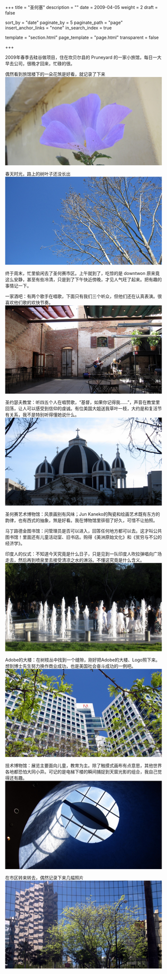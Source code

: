 +++
title = "圣何塞"
description = ""
date = 2009-04-05
weight = 2
draft = false

sort_by = "date"
paginate_by = 5
paginate_path = "page"
insert_anchor_links = "none"
in_search_index = true

template = "section.html"
page_template = "page.html"
transparent = false

+++

2009年春季去硅谷做项目，住在坎贝尔县的 Pruneyard 的一家小旅馆，每日一大早去公司，很晚才回来，忙碌的很。

偶然看到旅馆楼下的一朵花煞是好看，就记录了下来
![花](flower.jpeg)

春天时光，路上的树叶子还没长出
![树](trees.jpeg)

终于周末，忙里偷闲去了圣何赛市区。上午就到了，吃惊的是 downtwon 原来竟这么安静，甚至有些冷清，只是到了下午快近傍晚，才见人气旺了起来。把有趣的事情记一下。

一家酒吧：有两个歌手在唱歌，下面只有我们三个听众，但他们还在认真表演。很喜欢他们歌的欢快节奏。
![酒吧](inn.jpeg)

圣约瑟夫教堂：听四五个人在唱赞歌，“基督，如果你记得我……”，声音在教堂里回荡，让人可以感受到信仰的虔诚。有位美国大姐送我草叶一枝，大约是和复活节有关系，我不是特别听得懂她说什么。
![教堂](church.jpeg)

圣何赛艺术博物馆：风景画别有风味；Jun Kaneko的陶瓷和绘画艺术既有东方的韵律，也有西式的抽象，煞是好看。我在博物馆里徘徊了好久，可惜不让拍照。

马丁路德金图书馆：问管理员是否可以进入，回答任何地方都可以去。这才叫公共图书馆！里面还有儿童活动室、旧书店。购得《美洲原始文化》和《贫穷与不公的经济学》。

印度人的仪式：不知道今天究竟是什么日子，只是见到一队印度人吹拉弹唱向广场走去，然后再到喷泉里去接受清凉之水的淋浴。不懂这究竟是什么含义。
![仪式](ritual.jpeg)

Adobe的大楼：在树枝丛中找到一个缝隙，刚好把Adobe的大楼、Logo照下来。想到博士先生努力换作商业成功，也是美国社会奋斗成功的一例吧。
![Adobe](adobe.jpeg)

技术博物馆：展览主要面向儿童，教育为主。除了触摸式画布有点意思，其他世界各地都恐怕大同小异。可记的是电梯下楼的瞬间捕捉到天窗光影的组合，我自己觉得还有趣。
![博物馆](museum.jpeg)

在市区转来转去，偶然记录下来几幅照片
![镜像](mirrow.jpeg)

